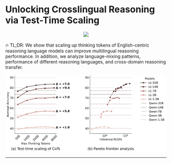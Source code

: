 # Unlocking Crosslingual Reasoning via Test-Time Scaling

<p align="center">
    <a href="https://arxiv.org/abs/xxx.xxxx"><img src="https://img.shields.io/badge/arxiv-2406.16235-b31b1b?logo=arxiv" /></a>
</p>

🔥 TL;DR: We show that scaling up thinking tokens of English-centric reasoning language models can improve multilingual reasoning performance. In addition, we analyze language-mixing patterns, performance of different reasoning languages, and cross-domain reasoning transfer.

<p align="center">
  <img src="figures/crosslingual_mgsm.jpg" alt="Crosslingual MGSM performance" width="800"/>
</p>

---